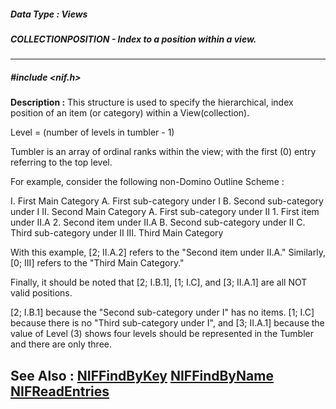 ##### Data Type : Views
##### COLLECTIONPOSITION - Index to a position within a view.
---
##### #include <nif.h>
**Description :**
This structure is used to specify the hierarchical, index position of an item 
(or category) within a View(collection).

Level = (number of levels in tumbler - 1)

Tumbler is an array of ordinal ranks within the view; with the first (0) entry 
referring to the top level.

For example, consider the following non-Domino Outline Scheme :

I.  First Main Category
        A.  First sub-category under I
        B.  Second sub-category under I
II.  Second Main Category
        A.  First sub-category under II
            1.  First item under  II.A
            2.  Second item under II.A
        B.  Second sub-category under II
        C.  Third sub-category under II
III.  Third Main Category

With this example, [2; II.A.2] refers to the "Second item under II.A."
Similarly, [0; III] refers to the "Third Main Category."

Finally, it should be noted that [2; I.B.1], [1; I.C], and [3; II.A.1] are all 
NOT valid positions.

[2; I.B.1] because the "Second sub-category under I" has no items.
[1; I.C] because there is no "Third sub-category under I", and
[3; II.A.1] because the value of Level (3) shows four levels
should be represented in the Tumbler and there are only three.

**See Also :**
[NIFFindByKey](D:/md_files/NIFFindByKey.md)
[NIFFindByName](D:/md_files/NIFFindByName.md)
[NIFReadEntries](D:/md_files/NIFReadEntries.md)
---
